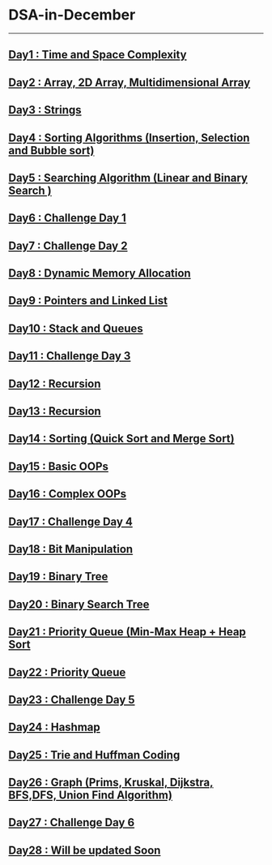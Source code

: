 # DSA-in-December

---

## [Day1 : Time and Space Complexity](./Resources/Day1.md)

## [Day2 : Array, 2D Array, Multidimensional Array](./Resources/Day2.md)

## [Day3 : Strings](./Resources/Day3.md)

## [Day4 : Sorting Algorithms (Insertion, Selection and Bubble sort)](./Resources/Day4.md)

## [Day5 : Searching Algorithm (Linear and Binary Search )](./Resources/Day5.md)

## [Day6 : Challenge Day 1](./Resources/Day6.md)

## [Day7 : Challenge Day 2](./Resources/Day7.md)

## [Day8 : Dynamic Memory Allocation](./Resources/Day8.md)

## [Day9 : Pointers and Linked List](./Resources/Day9.md)

## [Day10 : Stack and Queues](./Resources/Day10.md)

## [Day11 : Challenge Day 3](./Resources/Day11.md)

## [Day12 : Recursion](./Resources/Day12.md)

## [Day13 : Recursion](./Resources/Day13.md)

## [Day14 : Sorting (Quick Sort and Merge Sort)](./Resources/Day14.md)

## [Day15 : Basic OOPs](./Resources/Day15.md)

## [Day16 : Complex OOPs](./Resources/Day16.md)

## [Day17 : Challenge Day 4](./Resources/Day17.md)

## [Day18 : Bit Manipulation](./Resources/Day18.md)

## [Day19 : Binary Tree](./Resources/Day19.md)

## [Day20 : Binary Search Tree](./Resources/Day20.md)

## [Day21 : Priority Queue (Min-Max Heap + Heap Sort](./Resources/Day21.md)

## [Day22 : Priority Queue](./Resources/Day22.md)

## [Day23 : Challenge Day 5](./Resources/Day23.md)

## [Day24 : Hashmap](./Resources/Day24.md)

## [Day25 : Trie and Huffman Coding](./Resources/Day25.md)

## [Day26 : Graph (Prims, Kruskal, Dijkstra, BFS,DFS, Union Find Algorithm)](./Resources/Day26.md)

## [Day27 : Challenge Day 6](./Resources/Day27.md)

## [Day28 : Will be updated Soon](./Resources/Day28.md)
